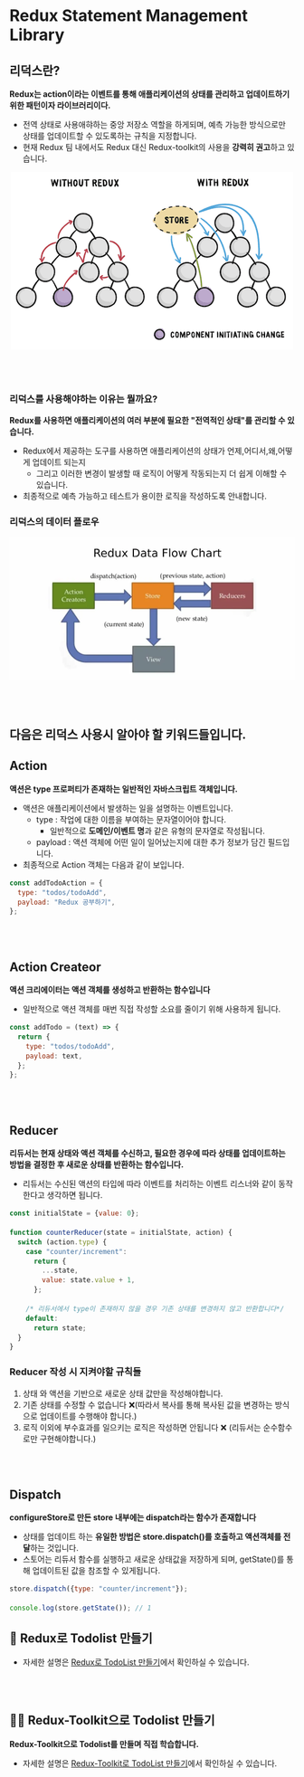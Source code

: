 # Redux Statement Management Library

## 리덕스란?

**Redux는 action이라는 이벤트를 통해 애플리케이션의 상태를 관리하고 업데이트하기 위한 패턴이자 라이브러리이다.**

- 전역 상태로 사용애햐하는 중앙 저장소 역할을 하게되며, 예측 가능한 방식으로만 상태를 업데이트할 수 있도록하는 규칙을 지정합니다.
- 현재 Redux 팀 내에서도 Redux 대신 Redux-toolkit의 사용을 **강력히 권고**하고 있습니다.

<p align="center"><img src="./docs/assest/what-redux.png"></p>

<br />
<br />

### 리덕스를 사용해야하는 이유는 뭘까요?

**Redux를 사용하면 애플리케이션의 여러 부분에 필요한 "전역적인 상태"를 관리할 수 있습니다.**

- Redux에서 제공하는 도구를 사용하면 애플리케이션의 상태가 언제,어디서,왜,어떻게 업데이트 되는지
  - 그리고 이러한 변경이 발생할 때 로직이 어떻게 작동되는지 더 쉽게 이해할 수 있습니다.
- 최종적으로 예측 가능하고 테스트가 용이한 로직을 작성하도록 안내합니다.

### 리덕스의 데이터 플로우

![Alt text](./docs/assest/reduxt-data-flow.png)

<br />
<br />

## 다음은 리덕스 사용시 알아야 할 키워드들입니다.

## Action

**액션은 type 프로퍼티가 존재하는 일반적인 자바스크립트 객체입니다.**

- 액션은 애플리케이션에서 발생하는 일을 설명하는 이벤트입니다.
  - type : 작업에 대한 이름을 부여하는 문자열이어야 합니다.
    - 일반적으로 **도메인/이벤트 명**과 같은 유형의 문자열로 작성됩니다.
  - payload : 액션 객체에 어떤 일이 일어났는지에 대한 추가 정보가 담긴 필드입니다.
- 최종적으로 Action 객체는 다음과 같이 보입니다.

```js
const addTodoAction = {
  type: "todos/todoAdd",
  payload: "Redux 공부하기",
};
```

<br />
<br />

## Action Createor

**액션 크리에이터는 액션 객체를 생성하고 반환하는 함수입니다**

- 일반적으로 액션 객체를 매번 직접 작성할 소요를 줄이기 위해 사용하게 됩니다.

```js
const addTodo = (text) => {
  return {
    type: "todos/todoAdd",
    payload: text,
  };
};
```

<br />
<br />

## Reducer

**리듀서는 현재 상태와 액션 객체를 수신하고, 필요한 경우에 따라 상태를 업데이트하는 방법을 결정한 후 새로운 상태를 반환하는 함수입니다.**

- 리듀서는 수신된 액션의 타입에 따라 이벤트를 처리하는 이벤트 리스너와 같이 동작한다고 생각하면 됩니다.

```js
const initialState = {value: 0};

function counterReducer(state = initialState, action) {
  switch (action.type) {
    case "counter/increment":
      return {
        ...state,
        value: state.value + 1,
      };

    /* 리듀서에서 type이 존재하지 않을 경우 기존 상태를 변경하지 않고 반환합니다*/
    default:
      return state;
  }
}
```

### Reducer 작성 시 지켜야할 규칙들

1. 상태 와 액션을 기반으로 새로운 상태 값만을 작성해야합니다.
2. 기존 상태를 수정할 수 없습니다 ❌(따라서 복사를 통해 복사된 값을 변경하는 방식으로 업데이트를 수행해야 합니다.)
3. 로직 이외에 부수효과를 일으키는 로직은 작성하면 안됩니다 ❌ (리듀서는 순수함수로만 구현해야합니다.)

<br />
<br />

## Dispatch

**configureStore로 만든 store 내부에는 dispatch라는 함수가 존재합니다**

- 상태를 업데이트 하는 **유일한 방법은 store.dispatch()를 호출하고 액션객체를 전달**하는 것입니다.
- 스토어는 리듀서 함수를 실행하고 새로운 상태값을 저장하게 되며, getState()를 통해 업데이트된 값을 참조할 수 있게됩니다.

```js
store.dispatch({type: "counter/increment"});

console.log(store.getState()); // 1
```

## 📑 Redux로 Todolist 만들기

- 자세한 설명은 [Redux로 TodoList 만들기](./todoApp/README.md)에서 확인하실 수 있습니다.

<br />
<br />

## 🏊‍♂️ Redux-Toolkit으로 Todolist 만들기

**Redux-Toolkit으로 Todolist를 만들며 직접 학습합니다.**

- 자세한 설명은 [Redux-Toolkit로 TodoList 만들기](./todoApp/README.md)에서 확인하실 수 있습니다.
